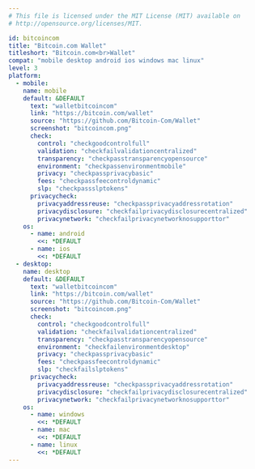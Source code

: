 ```yaml
---
# This file is licensed under the MIT License (MIT) available on
# http://opensource.org/licenses/MIT.

id: bitcoincom
title: "Bitcoin.com Wallet"
titleshort: "Bitcoin.com<br>Wallet"
compat: "mobile desktop android ios windows mac linux"
level: 3
platform:
  - mobile:
    name: mobile
    default: &DEFAULT
      text: "walletbitcoincom"
      link: "https://bitcoin.com/wallet"
      source: "https://github.com/Bitcoin-Com/Wallet"
      screenshot: "bitcoincom.png"
      check:
        control: "checkgoodcontrolfull"
        validation: "checkfailvalidationcentralized"
        transparency: "checkpasstransparencyopensource"
        environment: "checkpassenvironmentmobile"
        privacy: "checkpassprivacybasic"
        fees: "checkpassfeecontroldynamic"
        slp: "checkpassslptokens"
      privacycheck:
        privacyaddressreuse: "checkpassprivacyaddressrotation"
        privacydisclosure: "checkfailprivacydisclosurecentralized"
        privacynetwork: "checkfailprivacynetworknosupporttor"
    os:
      - name: android
        <<: *DEFAULT
      - name: ios
        <<: *DEFAULT
  - desktop:
    name: desktop
    default: &DEFAULT
      text: "walletbitcoincom"
      link: "https://bitcoin.com/wallet"
      source: "https://github.com/Bitcoin-Com/Wallet"
      screenshot: "bitcoincom.png"
      check:
        control: "checkgoodcontrolfull"
        validation: "checkfailvalidationcentralized"
        transparency: "checkpasstransparencyopensource"
        environment: "checkfailenvironmentdesktop"
        privacy: "checkpassprivacybasic"
        fees: "checkpassfeecontroldynamic"
        slp: "checkfailslptokens"
      privacycheck:
        privacyaddressreuse: "checkpassprivacyaddressrotation"
        privacydisclosure: "checkfailprivacydisclosurecentralized"
        privacynetwork: "checkfailprivacynetworknosupporttor"
    os:
      - name: windows
        <<: *DEFAULT
      - name: mac
        <<: *DEFAULT
      - name: linux
        <<: *DEFAULT
---
```

